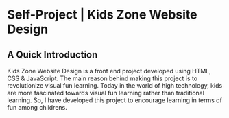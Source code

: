 # Self-Project | Kids Zone Website Design

## A Quick Introduction

Kids Zone Website Design is a front end project developed using HTML, CSS & JavaScript. The main reason behind making this project is to revolutionize visual fun learning. Today in the world of high technology, kids are more fascinated towards visual fun learning rather than traditional learning. So, I have developed this project to encourage learning in terms of fun among childrens.

